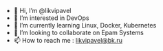 - 👋 Hi, I’m @likvipavel
- 👀 I’m interested in DevOps
- 🌱 I’m currently learning Linux, Docker, Kubernetes 
- 💞️ I’m looking to collaborate on Epam Systems
- 📫 How to reach me : likvipavel@bk.ru
